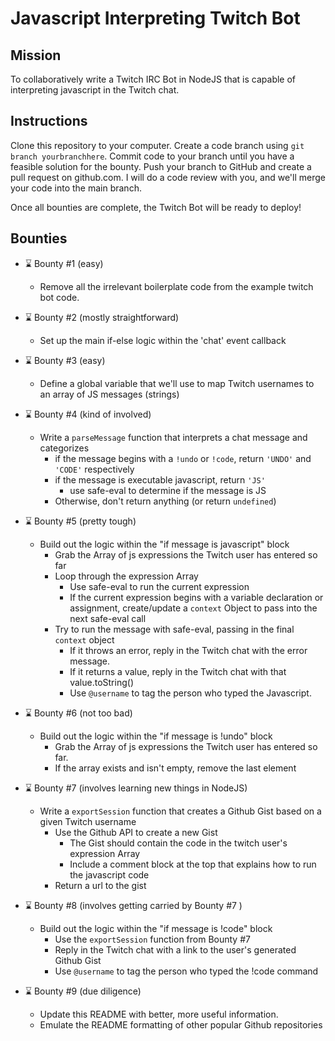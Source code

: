 
# Javascript Interpreting Twitch Bot

## Mission

To collaboratively write a Twitch IRC Bot in NodeJS that is capable of interpreting javascript in the Twitch chat. 

## Instructions

Clone this repository to your computer. Create a code branch using `git branch yourbranchhere`. Commit code to your branch until you have a feasible solution for the bounty. Push your branch to GitHub and create a pull request on github.com. I will do a code review with you, and we'll merge your code into the main branch.

Once all bounties are complete, the Twitch Bot will be ready to deploy!

## Bounties

- :hourglass: Bounty #1 (easy)
    - Remove all the irrelevant boilerplate code from the example twitch bot code.

- :hourglass: Bounty #2 (mostly straightforward)
    - Set up the main if-else logic within the 'chat' event callback

- :hourglass: Bounty #3 (easy)
    - Define a global variable that we'll use to map Twitch usernames to an array of JS messages (strings)

- :hourglass: Bounty #4 (kind of involved)
    - Write a `parseMessage` function that interprets a chat message and categorizes 
        - if the message begins with a `!undo` or `!code`, return `'UNDO'` and `'CODE'` respectively
        - if the message is executable javascript, return `'JS'`
            - use safe-eval to determine if the message is JS
        - Otherwise, don't return anything (or return `undefined`)

- :hourglass: Bounty #5 (pretty tough)
    - Build out the logic within the "if message is javascript" block
        - Grab the Array of js expressions the Twitch user has entered so far
        - Loop through the expression Array
            - Use safe-eval to run the current expression
            - If the current expression begins with a variable declaration or assignment, create/update a `context` Object to pass into the next safe-eval call
        - Try to run the message with safe-eval, passing in the final `context` object
            - If it throws an error, reply in the Twitch chat with the error message. 
            - If it returns a value, reply in the Twitch chat with that value.toString()
            - Use `@username` to tag the person who typed the Javascript.
        

- :hourglass: Bounty #6 (not too bad)
    - Build out the logic within the "if message is !undo" block
        - Grab the Array of js expressions the Twitch user has entered so far.
        - If the array exists and isn't empty, remove the last element

- :hourglass: Bounty #7 (involves learning new things in NodeJS)
    - Write a `exportSession` function that creates a Github Gist based on a given Twitch username
        - Use the Github API to create a new Gist
            - The Gist should contain the code in the twitch user's expression Array
            - Include a comment block at the top that explains how to run the javascript code
        - Return a url to the gist

- :hourglass: Bounty #8 (involves getting carried by Bounty #7  )
    - Build out the logic within the "if message is !code" block
        - Use the `exportSession` function from Bounty #7
        - Reply in the Twitch chat with a link to the user's generated Github Gist
        - Use `@username` to tag the person who typed the !code command
            

- :hourglass: Bounty #9 (due diligence)
    - Update this README with better, more useful information. 
    - Emulate the README formatting of other popular Github repositories

    


